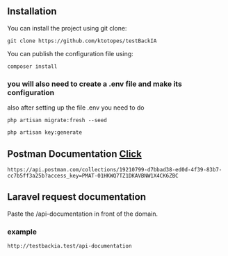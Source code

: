 ## Installation
You can install the project using git clone:
```phpt
git clone https://github.com/ktotopes/testBackIA
```
You can publish the configuration file using:
```phpt
composer install
```
### you will also need to create a .env file and make its configuration 
also after setting up the file .env you need to do
```phpt
php artisan migrate:fresh --seed
```
```phpt
php artisan key:generate
```

## Postman Documentation [Click](https://api.postman.com/collections/19210799-d7bbad38-ed0d-4f39-83b7-cc7b5ff3a25b?access_key=PMAT-01HKWQ7TZ1DKAVBNW1X4CK6ZBC)
```phpt
https://api.postman.com/collections/19210799-d7bbad38-ed0d-4f39-83b7-cc7b5ff3a25b?access_key=PMAT-01HKWQ7TZ1DKAVBNW1X4CK6ZBC
```
## Laravel request documentation
Paste the /api-documentation in front of the domain.
### example
```phpt
http://testbackia.test/api-documentation
```
